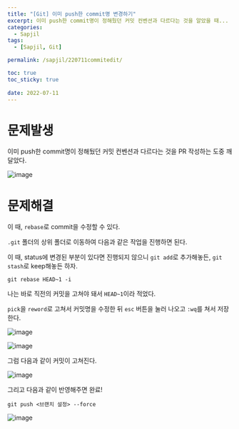 ```yaml
---
title: "[Git] 이미 push한 commit명 변경하기"
excerpt: 이미 push한 commit명이 정해뒀던 커밋 컨벤션과 다르다는 것을 알았을 때...
categories:
  - Sapjil
tags:
  - [Sapjil, Git]

permalink: /sapjil/220711commitedit/

toc: true
toc_sticky: true
 
date: 2022-07-11
---
```


# 문제발생
이미 push한 commit명이 정해뒀던 커밋 컨벤션과 다르다는 것을 PR 작성하는 도중 깨달았다.

![image](https://user-images.githubusercontent.com/49031232/178292478-48b13804-09d4-4a8c-abfb-915b19ca036b.png)

# 문제해결
이 때, `rebase`로 commit을 수정할 수 있다.

`.git` 폴더의 상위 폴더로 이동하여 다음과 같은 작업을 진행하면 된다.

이 때, status에 변경된 부분이 있다면 진행되지 않으니 `git add`로 추가해놓든, `git stash`로 keep해놓든 하자.

```
git rebase HEAD~1 -i
```
나는 바로 직전의 커밋을 고쳐야 돼서 `HEAD~1`이라 적었다.

`pick`을 `reword`로 고쳐서 커밋명을 수정한 뒤 `esc` 버튼을 눌러 나오고 `:wq`를 쳐서 저장한다.

![image](https://user-images.githubusercontent.com/49031232/178292096-43619eff-d7ad-460f-a80d-5a939d083aef.png)

![image](https://user-images.githubusercontent.com/49031232/178293192-599202b0-19da-4e88-a35e-1708aa6d42ff.png)

그럼 다음과 같이 커밋이 고쳐진다.

![image](https://user-images.githubusercontent.com/49031232/178293865-4c1166a6-471e-4122-8f87-781db2c541a2.png)

그리고 다음과 같이 반영해주면 완료!

```
git push <브랜치 설정> --force
```

![image](https://user-images.githubusercontent.com/49031232/178294260-9c85d5ab-ec0c-4357-8a50-30f927c7cf49.png)



